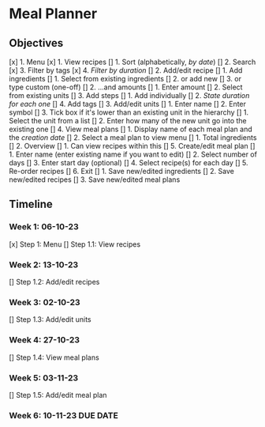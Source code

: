 # Meal Planner

## Objectives

[x] 1. Menu
    [x] 1. View recipes
        [] 1. Sort (alphabetically, _by date_)
        [] 2. Search
        [x] 3. Filter by tags
        [x] 4. *Filter by duration*
    [] 2. Add/edit recipe
        [] 1. Add ingredients
            [] 1. Select from existing ingredients
            [] 2. or add new
            [] 3. or type custom (one-off)
        [] 2. ...and amounts
            [] 1. Enter amount
            [] 2. Select from existing units
        [] 3. Add steps
            [] 1. Add individually
            [] 2. _State duration for each one_
        [] 4. Add tags
    [] 3. Add/edit units
        [] 1. Enter name
        [] 2. Enter symbol
        [] 3. Tick box if it's lower than an existing unit in the hierarchy
            [] 1. Select the unit from a list
            [] 2. Enter how many of the new unit go into the existing one
    [] 4. View meal plans
        [] 1. Display name of each meal plan and the _creation date_
        [] 2. Select a meal plan to view menu
            [] 1. Total ingredients
            [] 2. Overview
                [] 1. Can view recipes within this
    [] 5. Create/edit meal plan
        [] 1. Enter name (enter existing name if you want to edit)
        [] 2. Select number of days
        [] 3. Enter start day (optional)
        [] 4. Select recipe(s) for each day
        [] 5. Re-order recipes
    [] 6. Exit
        [] 1. Save new/edited ingredients
        [] 2. Save new/edited recipes
        [] 3. Save new/edited meal plans

## Timeline

### Week 1: 06-10-23

[x] Step 1: Menu
[] Step 1.1: View recipes

### Week 2: 13-10-23

[] Step 1.2: Add/edit recipes

### Week 3: 02-10-23

[] Step 1.3: Add/edit units

### Week 4: 27-10-23

[] Step 1.4: View meal plans

### Week 5: 03-11-23

[] Step 1.5: Add/edit meal plan

### Week 6: 10-11-23 **DUE DATE**